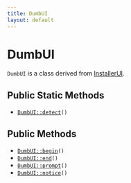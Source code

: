 ```yaml
---
title: DumbUI
layout: default
---
```


# DumbUI

<code>DumbUI</code> is a class derived from <a href="InstallerUI">InstallerUI</a>.

## Public Static Methods

* <code><a href="DumbUI%3A%3Adetect">DumbUI::detect</a>()</code>

## Public Methods

* <code><a href="DumbUI%3A%3Abegin">DumbUI::begin</a>()</code>
* <code><a href="DumbUI%3A%3Aend">DumbUI::end</a>()</code>
* <code><a href="DumbUI%3A%3Aprompt">DumbUI::prompt</a>()</code>
* <code><a href="DumbUI%3A%3Anotice">DumbUI::notice</a>()</code>

